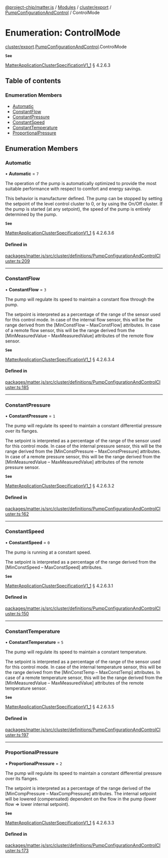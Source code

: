 [@project-chip/matter.js](../README.md) / [Modules](../modules.md) / [cluster/export](../modules/cluster_export.md) / [PumpConfigurationAndControl](../modules/cluster_export.PumpConfigurationAndControl.md) / ControlMode

# Enumeration: ControlMode

[cluster/export](../modules/cluster_export.md).[PumpConfigurationAndControl](../modules/cluster_export.PumpConfigurationAndControl.md).ControlMode

**`See`**

[MatterApplicationClusterSpecificationV1_1](../interfaces/spec_export.MatterApplicationClusterSpecificationV1_1.md) § 4.2.6.3

## Table of contents

### Enumeration Members

- [Automatic](cluster_export.PumpConfigurationAndControl.ControlMode.md#automatic)
- [ConstantFlow](cluster_export.PumpConfigurationAndControl.ControlMode.md#constantflow)
- [ConstantPressure](cluster_export.PumpConfigurationAndControl.ControlMode.md#constantpressure)
- [ConstantSpeed](cluster_export.PumpConfigurationAndControl.ControlMode.md#constantspeed)
- [ConstantTemperature](cluster_export.PumpConfigurationAndControl.ControlMode.md#constanttemperature)
- [ProportionalPressure](cluster_export.PumpConfigurationAndControl.ControlMode.md#proportionalpressure)

## Enumeration Members

### Automatic

• **Automatic** = ``7``

The operation of the pump is automatically optimized to provide the most suitable performance with respect
to comfort and energy savings.

This behavior is manufacturer defined. The pump can be stopped by setting the setpoint of the level control
cluster to 0, or by using the On/Off cluster. If the pump is started (at any setpoint), the speed of the
pump is entirely determined by the pump.

**`See`**

[MatterApplicationClusterSpecificationV1_1](../interfaces/spec_export.MatterApplicationClusterSpecificationV1_1.md) § 4.2.6.3.6

#### Defined in

[packages/matter.js/src/cluster/definitions/PumpConfigurationAndControlCluster.ts:209](https://github.com/project-chip/matter.js/blob/ac2c2688/packages/matter.js/src/cluster/definitions/PumpConfigurationAndControlCluster.ts#L209)

___

### ConstantFlow

• **ConstantFlow** = ``3``

The pump will regulate its speed to maintain a constant flow through the pump.

The setpoint is interpreted as a percentage of the range of the sensor used for this control mode. In case
of the internal flow sensor, this will be the range derived from the [MinConstFlow – MaxConstFlow]
attributes. In case of a remote flow sensor, this will be the range derived from the [MinMeasuredValue –
MaxMeasuredValue] attributes of the remote flow sensor.

**`See`**

[MatterApplicationClusterSpecificationV1_1](../interfaces/spec_export.MatterApplicationClusterSpecificationV1_1.md) § 4.2.6.3.4

#### Defined in

[packages/matter.js/src/cluster/definitions/PumpConfigurationAndControlCluster.ts:185](https://github.com/project-chip/matter.js/blob/ac2c2688/packages/matter.js/src/cluster/definitions/PumpConfigurationAndControlCluster.ts#L185)

___

### ConstantPressure

• **ConstantPressure** = ``1``

The pump will regulate its speed to maintain a constant differential pressure over its flanges.

The setpoint is interpreted as a percentage of the range of the sensor used for this control mode. In case
of the internal pressure sensor, this will be the range derived from the [MinConstPressure –
MaxConstPressure] attributes. In case of a remote pressure sensor, this will be the range derived from the
[MinMeasuredValue – MaxMeasuredValue] attributes of the remote pressure sensor.

**`See`**

[MatterApplicationClusterSpecificationV1_1](../interfaces/spec_export.MatterApplicationClusterSpecificationV1_1.md) § 4.2.6.3.2

#### Defined in

[packages/matter.js/src/cluster/definitions/PumpConfigurationAndControlCluster.ts:162](https://github.com/project-chip/matter.js/blob/ac2c2688/packages/matter.js/src/cluster/definitions/PumpConfigurationAndControlCluster.ts#L162)

___

### ConstantSpeed

• **ConstantSpeed** = ``0``

The pump is running at a constant speed.

The setpoint is interpreted as a percentage of the range derived from the [MinConstSpeed – MaxConstSpeed]
attributes.

**`See`**

[MatterApplicationClusterSpecificationV1_1](../interfaces/spec_export.MatterApplicationClusterSpecificationV1_1.md) § 4.2.6.3.1

#### Defined in

[packages/matter.js/src/cluster/definitions/PumpConfigurationAndControlCluster.ts:150](https://github.com/project-chip/matter.js/blob/ac2c2688/packages/matter.js/src/cluster/definitions/PumpConfigurationAndControlCluster.ts#L150)

___

### ConstantTemperature

• **ConstantTemperature** = ``5``

The pump will regulate its speed to maintain a constant temperature.

The setpoint is interpreted as a percentage of the range of the sensor used for this control mode. In case
of the internal temperature sensor, this will be the range derived from the [MinConstTemp – MaxConstTemp]
attributes. In case of a remote temperature sensor, this will be the range derived from the
[MinMeasuredValue – MaxMeasuredValue] attributes of the remote temperature sensor.

**`See`**

[MatterApplicationClusterSpecificationV1_1](../interfaces/spec_export.MatterApplicationClusterSpecificationV1_1.md) § 4.2.6.3.5

#### Defined in

[packages/matter.js/src/cluster/definitions/PumpConfigurationAndControlCluster.ts:197](https://github.com/project-chip/matter.js/blob/ac2c2688/packages/matter.js/src/cluster/definitions/PumpConfigurationAndControlCluster.ts#L197)

___

### ProportionalPressure

• **ProportionalPressure** = ``2``

The pump will regulate its speed to maintain a constant differential pressure over its flanges.

The setpoint is interpreted as a percentage of the range derived of the [MinCompPressure – MaxCompPressure]
attributes. The internal setpoint will be lowered (compensated) dependent on the flow in the pump (lower
flow ⇒ lower internal setpoint).

**`See`**

[MatterApplicationClusterSpecificationV1_1](../interfaces/spec_export.MatterApplicationClusterSpecificationV1_1.md) § 4.2.6.3.3

#### Defined in

[packages/matter.js/src/cluster/definitions/PumpConfigurationAndControlCluster.ts:173](https://github.com/project-chip/matter.js/blob/ac2c2688/packages/matter.js/src/cluster/definitions/PumpConfigurationAndControlCluster.ts#L173)
